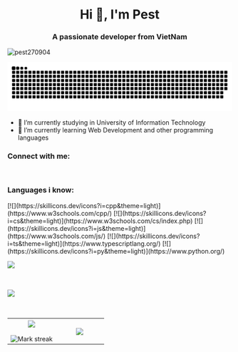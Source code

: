 <h1 align="center">Hi 👋, I'm Pest</h1>
<h3 align="center">A passionate developer from VietNam</h3>

<p align="left">
  <img
    src="https://komarev.com/ghpvc/?username=pest270904&label=Profile%20views&color=0e75b6&style=flat"
    alt="pest270904"
  />
</p>

<!--- snake -->
<div align="center">
    <img  src="https://github.com/1999AZZAR/1999AZZAR/blob/readme/resources/img/grid-snake.svg"
         alt="snake" /></a>
</div>

- 🔭 I’m currently studying in University of Information Technology
- 🌱 I’m currently learning Web Development and other programming languages

<h3 align="left">Connect with me:</h3>
<br>


<h3 align="left">Languages i know:</h3>
[![](https://skillicons.dev/icons?i=cpp&theme=light)](https://www.w3schools.com/cpp/)
[![](https://skillicons.dev/icons?i=cs&theme=light)](https://www.w3schools.com/cs/index.php)
[![](https://skillicons.dev/icons?i=js&theme=light)](https://www.w3schools.com/js/)
[![](https://skillicons.dev/icons?i=ts&theme=light)](https://www.typescriptlang.org/)
[![](https://skillicons.dev/icons?i=py&theme=light)](https://www.python.org/)

<br>

[![](https://skillicons.dev/icons?i=nestjs,nodejs,express&theme=light)](https://skillicons.dev)

<br>

[![](https://skillicons.dev/icons?i=linux,prisma,ps&theme=light)](https://skillicons.dev)

<br>

<p align="center">
<!--- stats (start) -->
  <table align="center">
  <tr border="none">
  <td width="50%" align="center">   
    <img  align="center"  src="https://github-readme-stats.vercel.app/api?username=Pest270904&theme=dark&show_icons=true&count_private=true" />
    <br></br>
    <img  title="🔥 Get streak stats for your profile at git.io/streak-stats" alt="Mark streak" src="https://github-readme-streak-stats.herokuapp.com/?user=Pest270904&theme=dark&hide_border=false" /> 
  </td>
  <td width="50%" align="center"> 
    <img  align="center"  src="https://github-readme-stats.anuraghazra1.vercel.app/api/top-langs/?username=Pest270904&theme=dark&hide_border=false&no-bg=true&no-frame=true&langs_count=10"/> 
    </td>
  </tr>
</table>
